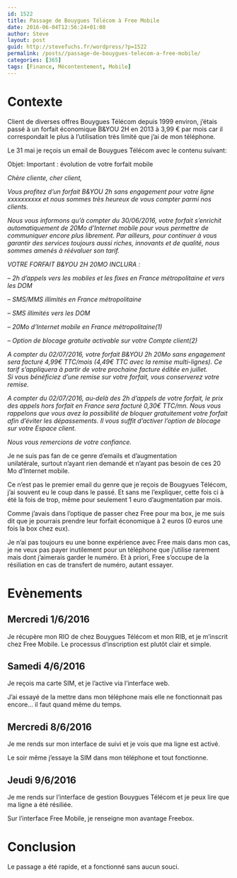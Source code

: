```yaml
---
id: 1522
title: Passage de Bouygues Télécom à Free Mobile
date: 2016-06-04T12:56:24+01:00
author: Steve
layout: post
guid: http://stevefuchs.fr/wordpress/?p=1522
permalink: /posts//passage-de-bouygues-telecom-a-free-mobile/
categories: [365]
tags: [Finance, Mécontentement, Mobile]
---
```

# Contexte

Client de diverses offres Bouygues Télécom depuis 1999 environ, j&rsquo;étais passé à un forfait économique B&YOU 2H en 2013 à 3,99 € par mois car il correspondait le plus à l&rsquo;utilisation très limité que j&rsquo;ai de mon téléphone.

Le 31 mai je reçois un email de Bouygues Télécom avec le contenu suivant:

Objet: Important : évolution de votre forfait mobile

_Chère cliente, cher client,_

_Vous profitez d&rsquo;un forfait B&YOU 2h sans engagement pour votre ligne xxxxxxxxxx et nous sommes très heureux de vous compter parmi nos clients._

_Nous vous informons qu&rsquo;à compter du 30/06/2016, votre forfait s&rsquo;enrichit automatiquement de 20Mo d&rsquo;Internet mobile pour vous permettre de communiquer encore plus librement. Par ailleurs, pour continuer à vous garantir des services toujours aussi riches, innovants et de qualité, nous sommes amenés à réévaluer son tarif._

_VOTRE FORFAIT B&YOU 2H 20MO INCLURA :_

_&#8211; 2h d&rsquo;appels vers les mobiles et les fixes en France métropolitaine et vers les DOM_

_&#8211; SMS/MMS illimités en France métropolitaine_

_&#8211; SMS illimités vers les DOM_

_&#8211; 20Mo d&rsquo;Internet mobile en France métropolitaine(1)_

_&#8211; Option de blocage gratuite activable sur votre Compte client(2)_

_A compter du 02/07/2016, votre forfait B&YOU 2h 20Mo sans engagement sera facturé 4,99€ TTC/mois (4,49€ TTC avec la remise multi-lignes). Ce tarif s&rsquo;appliquera à partir de votre prochaine facture éditée en juillet._  
 _Si vous bénéficiez d&rsquo;une remise sur votre forfait, vous conserverez votre remise._

_A compter du 02/07/2016, au-delà des 2h d&rsquo;appels de votre forfait, le prix des appels hors forfait en France sera facturé 0,30€ TTC/mn. Nous vous rappelons que vous avez la possibilité de bloquer gratuitement votre forfait afin d&rsquo;éviter les dépassements. Il vous suffit d&rsquo;activer l&rsquo;option de blocage sur votre Espace client._

_Nous vous remercions de votre confiance._

Je ne suis pas fan de ce genre d&#8217;emails et d&rsquo;augmentation unilatérale, surtout n&rsquo;ayant rien demandé et n&rsquo;ayant pas besoin de ces 20 Mo d&rsquo;Internet mobile.

Ce n&rsquo;est pas le premier email du genre que je reçois de Bougyues Télécom, j&rsquo;ai souvent eu le coup dans le passé. Et sans me l&rsquo;expliquer, cette fois ci à été la fois de trop, même pour seulement 1 euro d&rsquo;augmentation par mois.

Comme j&rsquo;avais dans l&rsquo;optique de passer chez Free pour ma box, je me suis dit que je pourrais prendre leur forfait économique à 2 euros (0 euros une fois la box chez eux).

Je n&rsquo;ai pas toujours eu une bonne expérience avec Free mais dans mon cas, je ne veux pas payer inutilement pour un téléphone que j&rsquo;utilise rarement mais dont j&rsquo;aimerais garder le numéro. Et à priori, Free s&rsquo;occupe de la résiliation en cas de transfert de numéro, autant essayer.

# Evènements

## **Mercredi 1/6/2016**

Je récupère mon RIO de chez Bouygues Télécom et mon RIB, et je m&rsquo;inscrit chez Free Mobile. Le processus d&rsquo;inscription est plutôt clair et simple.

## **Samedi 4/6/2016**

Je reçois ma carte SIM, et je l&rsquo;active via l&rsquo;interface web.

J&rsquo;ai essayé de la mettre dans mon téléphone mais elle ne fonctionnait pas encore&#8230; il faut quand même du temps.

## **Mercredi 8/6/2016**

Je me rends sur mon interface de suivi et je vois que ma ligne est activé.

Le soir même j&rsquo;essaye la SIM dans mon téléphone et tout fonctionne.

## **Jeudi 9/6/2016**

Je me rends sur l&rsquo;interface de gestion Bouygues Télécom et je peux lire que ma ligne a été résiliée.

Sur l&rsquo;interface Free Mobile, je renseigne mon avantage Freebox.

# **Conclusion**

Le passage a été rapide, et a fonctionné sans aucun souci.